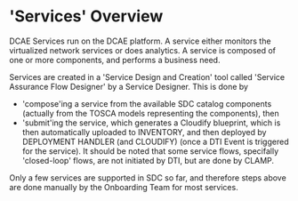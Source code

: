 # 'Services' Overview 

DCAE Services run on the DCAE platform. A service either monitors the virtualized network services or does analytics. A service is composed of one or more components, and performs a business need.

Services are created in a 'Service Design and Creation' tool called 'Service Assurance Flow Designer' by a Service Designer. This is done by 

* 'compose'ing a service from the available SDC catalog components (actually from the TOSCA models representing the components), then
* 'submit'ing the service, which generates a Cloudify blueprint, which is then automatically uploaded to INVENTORY, and then deployed by DEPLOYMENT HANDLER (and CLOUDIFY) (once a DTI Event is triggered for the service). It should be noted that some service flows, specifally 'closed-loop' flows,  are not initiated by DTI, but are done by CLAMP. 

Only a few services are supported in SDC so far, and therefore steps above are done manually by the Onboarding Team for most services.


